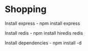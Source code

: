 Shopping
========

Install express - npm install express

Install redis - npm install hiredis redis

Install dependencies - npm install -d